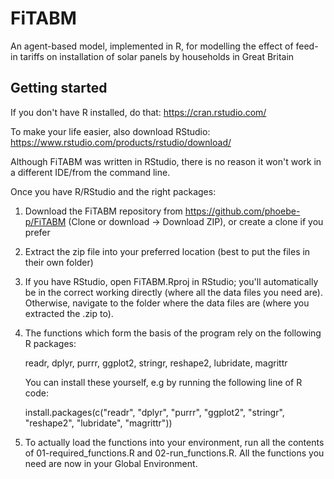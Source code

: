 # FiTABM
An agent-based model, implemented in R, for modelling the effect of feed-in tariffs on installation of solar panels by households in Great Britain

## Getting started
If you don't have R installed, do that: https://cran.rstudio.com/

To make your life easier, also download RStudio: https://www.rstudio.com/products/rstudio/download/

Although FiTABM was written in RStudio, there is no reason it won't work in a different IDE/from the command line.

Once you have R/RStudio and the right packages:

1.  Download the FiTABM repository from https://github.com/phoebe-p/FiTABM (Clone or download -> Download ZIP), or create a clone if you prefer

2.  Extract the zip file into your preferred location (best to put the files in their own folder)

3.  If you have RStudio, open FiTABM.Rproj in RStudio; you'll automatically be in the correct working directly (where all the data files you need are). Otherwise, navigate to the folder where the data files are (where you extracted the .zip to).

4.  The functions which form the basis of the program rely on the following R packages:
    
    readr, dplyr, purrr, ggplot2, stringr, reshape2, lubridate, magrittr
    
    You can install these yourself, e.g by running the following line of R code:
    
    install.packages(c("readr", "dplyr", "purrr", "ggplot2", "stringr", "reshape2", "lubridate", "magrittr"))

5.  To actually load the functions into your environment, run all the contents of 01-required_functions.R and 02-run_functions.R. All the functions you need are now in your Global Environment.
  
    

